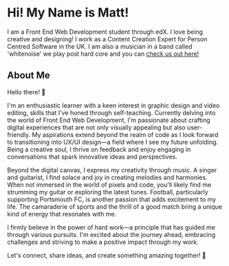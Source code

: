 # Hi! My Name is Matt!



I am a Front End Web Development student through edX. I love being creative and designing! I work as a Content Creation Expert for Person Centred Software in the UK. I am also a musician in a band called 'whitenoise' we play post hard core and you can [check us out here!](https://linktr.ee/whitenoise_uk_) 

## About Me

Hello there! 👋

I'm an enthusiastic learner with a keen interest in graphic design and video editing, skills that I've honed through self-teaching. Currently delving into the world of Front End Web Development, I'm passionate about crafting digital experiences that are not only visually appealing but also user-friendly. My aspirations extend beyond the realm of code as I look forward to transitioning into UX/UI design—a field where I see my future unfolding. Being a creative soul, I thrive on feedback and enjoy engaging in conversations that spark innovative ideas and perspectives.

Beyond the digital canvas, I express my creativity through music. A singer and guitarist, I find solace and joy in creating melodies and harmonies. When not immersed in the world of pixels and code, you'll likely find me strumming my guitar or exploring the latest tunes. Football, particularly supporting Portsmouth FC, is another passion that adds excitement to my life. The camaraderie of sports and the thrill of a good match bring a unique kind of energy that resonates with me.

I firmly believe in the power of hard work—a principle that has guided me through various pursuits. I'm excited about the journey ahead, embracing challenges and striving to make a positive impact through my work.

Let's connect, share ideas, and create something amazing together! 🚀
